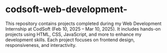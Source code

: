 # codsoft-web-development-

This repository contains projects completed during my Web Development Internship at CodSoft (Feb 10, 2025 – Mar 10, 2025). It includes hands-on projects using HTML, CSS, JavaScript, and more to enhance my development skills. Each project focuses on frontend design, responsiveness, and interactivity.
